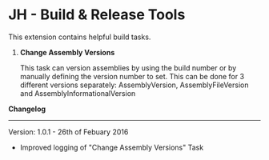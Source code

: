 # JH - Build & Release Tools
This extension contains helpful build tasks.

1. **Change Assembly Versions**

	This task can version assemblies by using the build number or by manually defining the version number to set.
	This can be done for 3 different versions separately: AssemblyVersion, AssemblyFileVersion and AssemblyInformationalVersion


**Changelog**
***
Version: 1.0.1 - 26th of Febuary 2016
* Improved logging of "Change Assembly Versions" Task 

